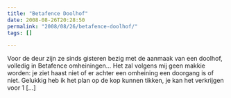 ```yaml
---
title: "Betafence Doolhof"
date: 2008-08-26T20:28:50
permalink: "2008/08/26/betafence-doolhof/"
tags: []

---
```

Voor de deur zijn ze sinds gisteren bezig met de aanmaak van een doolhof, volledig in Betafence omheiningen… Het zal volgens mij geen makkie worden: je ziet haast niet of er achter een omheining een doorgang is of niet. Gelukkig heb ik het plan op de kop kunnen tikken, je kan het verkrijgen voor 1 \[…\]
